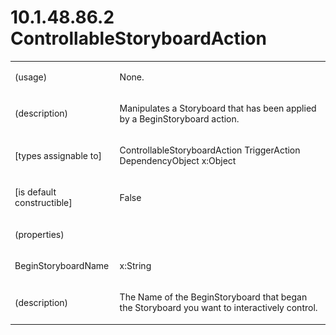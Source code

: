 <html dir="LTR" xmlns:mshelp="http://msdn.microsoft.com/mshelp" xmlns:ddue="http://ddue.schemas.microsoft.com/authoring/2003/5" xmlns:xlink="http://www.w3.org/1999/xlink" xmlns:tool="http://www.microsoft.com/tooltip"><body><input type="hidden" id="userDataCache" class="userDataStyle"><input type="hidden" id="hiddenScrollOffset"><img id="dropDownImage" style="display:none; height:0; width:0;" src="../local/drpdown.gif"><img id="dropDownHoverImage" style="display:none; height:0; width:0;" src="../local/drpdown_orange.gif"><img id="collapseImage" style="display:none; height:0; width:0;" src="../local/collapse.gif"><img id="expandImage" style="display:none; height:0; width:0;" src="../local/exp.gif"><img id="collapseAllImage" style="display:none; height:0; width:0;" src="../local/collall.gif"><img id="expandAllImage" style="display:none; height:0; width:0;" src="../local/expall.gif"><img id="copyImage" style="display:none; height:0; width:0;" src="../local/copycode.gif"><img id="copyHoverImage" style="display:none; height:0; width:0;" src="../local/copycodeHighlight.gif"><div id="header"><h1 class="heading">10.1.48.86.2 ControllableStoryboardAction</h1></div><div id="mainSection"><div id="mainBody"><div id="allHistory" class="saveHistory" onsave="saveAll()" onload="loadAll()"></div>
			<div id="sectionSection0" class="section" name="collapseableSection"><content xmlns="http://ddue.schemas.microsoft.com/authoring/2003/5" xmlns:wsd="http://wsdev.schemas.microsoft.com/authoring/2008/2" xmlns:msxsl="urn:schemas-microsoft-com:xslt" xmlns:script="urn:script" xmlns:build="urn:build">
				</content></div><div id="sectionSection1" class="section" name="collapseableSection"><content xmlns="http://ddue.schemas.microsoft.com/authoring/2003/5" xmlns:wsd="http://wsdev.schemas.microsoft.com/authoring/2008/2" xmlns:msxsl="urn:schemas-microsoft-com:xslt" xmlns:script="urn:script" xmlns:build="urn:build">
					<p xmlns=""><b></b></p><table class="ProtocolAuthoredTable" xmlns=""><tr>
								<td>
									<p>(usage)</p>
								</td>
								<td>
									<p>None.</p>
								</td>
							</tr><tr>
							<td>
								<p>(description)</p>
							</td>
							<td>
								<p>Manipulates a Storyboard that has been applied by a BeginStoryboard action.</p>
							</td>
						</tr><tr>
							<td>
								<p>[types assignable to]</p>
							</td>
							<td>
								<p>ControllableStoryboardAction TriggerAction DependencyObject x:Object</p>
							</td>
						</tr><tr>
							<td>
								<p>[is default constructible]</p>
							</td>
							<td>
								<p>False</p>
							</td>
						</tr><tr>
							<td>
								<p>(properties)</p>
							</td>
							<td>
							</td>
						</tr><tr>
							<td>
								<p>BeginStoryboardName</p>
							</td>
							<td>
								<p>x:String</p>
							</td>
						</tr><tr>
							<td>
								<p>(description)</p>
							</td>
							<td>
								<p>The Name of the BeginStoryboard that began the Storyboard you want to interactively control.</p>
							</td>
						</tr></table>
				</content></div><!--[if gte IE 5]>
			<tool:tip element="languageFilterToolTip" avoidmouse="false"/>
		<![endif]--></div><a name="feedback"></a><span></span></div></body></html>